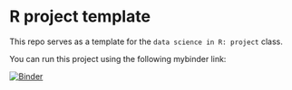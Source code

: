 # R project template

This repo serves as a template for the `data science in R: project` class.

You can run this project using the following mybinder link:

[![Binder](https://mybinder.org/badge_logo.svg)](https://mybinder.org/v2/gh/xcit-lab/r_project_template/HEAD)
